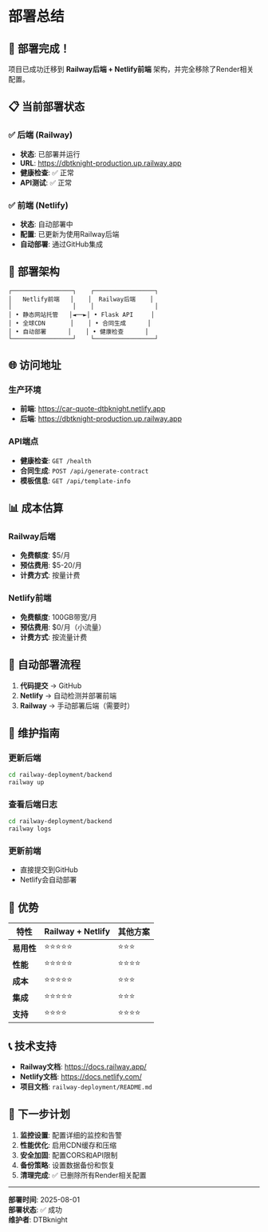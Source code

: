 # 部署总结

## 🎉 部署完成！

项目已成功迁移到 **Railway后端 + Netlify前端** 架构，并完全移除了Render相关配置。

## 📋 当前部署状态

### ✅ 后端 (Railway)
- **状态**: 已部署并运行
- **URL**: https://dbtknight-production.up.railway.app
- **健康检查**: ✅ 正常
- **API测试**: ✅ 正常

### ✅ 前端 (Netlify)
- **状态**: 自动部署中
- **配置**: 已更新为使用Railway后端
- **自动部署**: 通过GitHub集成

## 🔧 部署架构

```
┌─────────────────┐    ┌─────────────────┐
│   Netlify前端   │    │  Railway后端    │
│                 │    │                 │
│ • 静态网站托管   │◄──►│ • Flask API     │
│ • 全球CDN       │    │ • 合同生成      │
│ • 自动部署      │    │ • 健康检查      │
└─────────────────┘    └─────────────────┘
```

## 🌐 访问地址

### 生产环境
- **前端**: https://car-quote-dtbknight.netlify.app
- **后端**: https://dbtknight-production.up.railway.app

### API端点
- **健康检查**: `GET /health`
- **合同生成**: `POST /api/generate-contract`
- **模板信息**: `GET /api/template-info`

## 📊 成本估算

### Railway后端
- **免费额度**: $5/月
- **预估费用**: $5-20/月
- **计费方式**: 按量计费

### Netlify前端
- **免费额度**: 100GB带宽/月
- **预估费用**: $0/月（小流量）
- **计费方式**: 按流量计费

## 🔄 自动部署流程

1. **代码提交** → GitHub
2. **Netlify** → 自动检测并部署前端
3. **Railway** → 手动部署后端（需要时）

## 📝 维护指南

### 更新后端
```bash
cd railway-deployment/backend
railway up
```

### 查看后端日志
```bash
cd railway-deployment/backend
railway logs
```

### 更新前端
- 直接提交到GitHub
- Netlify会自动部署

## 🚀 优势

| 特性 | Railway + Netlify | 其他方案 |
|------|-------------------|----------|
| **易用性** | ⭐⭐⭐⭐⭐ | ⭐⭐⭐ |
| **性能** | ⭐⭐⭐⭐⭐ | ⭐⭐⭐⭐ |
| **成本** | ⭐⭐⭐⭐⭐ | ⭐⭐⭐ |
| **集成** | ⭐⭐⭐⭐⭐ | ⭐⭐⭐ |
| **支持** | ⭐⭐⭐⭐ | ⭐⭐⭐⭐ |

## 📞 技术支持

- **Railway文档**: https://docs.railway.app/
- **Netlify文档**: https://docs.netlify.com/
- **项目文档**: `railway-deployment/README.md`

## 🎯 下一步计划

1. **监控设置**: 配置详细的监控和告警
2. **性能优化**: 启用CDN缓存和压缩
3. **安全加固**: 配置CORS和API限制
4. **备份策略**: 设置数据备份和恢复
5. **清理完成**: ✅ 已删除所有Render相关配置

---

**部署时间**: 2025-08-01  
**部署状态**: ✅ 成功  
**维护者**: DTBknight 